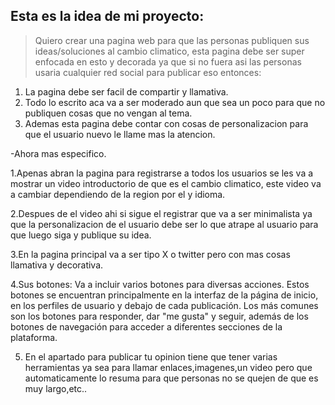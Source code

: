 ## Esta es la idea de mi proyecto:
> Quiero crear una pagina web para que las personas publiquen sus ideas/soluciones al cambio climatico, esta pagina debe ser super enfocada en esto y decorada ya que si no fuera asi las personas usaria cualquier red social para publicar eso entonces:
1. La pagina debe ser facil de compartir y llamativa.
2. Todo lo escrito aca va a ser moderado aun que sea un poco para que no publiquen cosas que no vengan al tema.
3. Ademas esta pagina debe contar con cosas de personalizacion para que el usuario nuevo le llame mas la atencion.

-Ahora mas especifico.

1.Apenas abran la pagina para registrarse a todos los usuarios se les va a mostrar un video introductorio de que es el cambio climatico, este video va a cambiar dependiendo de la region por el y idioma.

2.Despues de el video ahi si sigue el registrar que va a ser minimalista ya que la personalizacion de el usuario debe ser lo que atrape al usuario para que luego siga y publique su idea.

3.En la pagina principal va a ser tipo X o twitter pero con mas cosas llamativa y decorativa.

4.Sus botones:
 Va a incluir varios botones para diversas acciones. Estos botones se encuentran principalmente en la interfaz de la página de inicio, en los perfiles de usuario y debajo de cada publicación. Los más comunes son los botones para responder, dar "me gusta" y seguir, además de los botones de navegación para acceder a diferentes secciones de la plataforma.

 5. En el apartado para publicar tu opinion tiene que tener varias herramientas ya sea para llamar enlaces,imagenes,un video pero que automaticamente lo resuma para que personas no se quejen de que es muy largo,etc..
 
